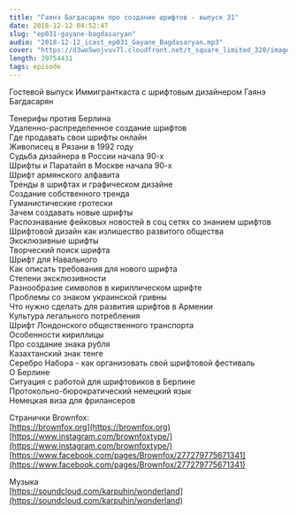 ```yaml
---
title: "Гаянэ Багдасарян про создание шрифтов - выпуск 31"
date: 2018-12-12 04:52:47
slug: "ep031-gayane-bagdasaryan"
audio: "2018-12-12_icast_ep031_Gayane_Bagdasaryan.mp3"
cover: "https://d3wo5wojvuv7l.cloudfront.net/t_square_limited_320/images.spreaker.com/original/d20daaa729fc8cae11f6717f5c961b50.jpg"
length: 39754431
tags: episode
---
```

Гостевой выпуск Иммигранткаста с шрифтовым дизайнером Гаянэ Багдасарян  
  
Тенерифы против Берлина  
Удаленно-распределенное создание шрифтов  
Где продавать свои шрифты онлайн  
Живописец в Рязани в 1992 году  
Судьба дизайнера в России начала 90-х  
Шрифты и Паратайп в Москве начала 90-х  
Шрифт армянского алфавита  
Тренды в шрифтах и графическом дизайне  
Создание собственного тренда  
Гуманистические гротески  
Зачем создавать новые шрифты  
Распознавание фейковых новостей в соц сетях со знанием шрифтов  
Шрифтовой дизайн как излишество развитого общества  
Эксклюзивные шрифты  
Творческий поиск шрифта  
Шрифт для Навального  
Как описать требования для нового шрифта  
Степени эксклюзивности  
Разнообразие символов в кириллическом шрифте  
Проблемы со знаком украинской гривны  
Что нужно сделать для развития шрифтов в Армении  
Культура легального потребления  
Шрифт Лондонского общественного транспорта  
Особенности кириллицы  
Про создание знака рубля  
Казахтанский знак тенге  
Серебро Набора - как организовать свой шрифтовой фестиваль  
О Берлине  
Ситуация с работой для шрифтовиков в Берлине  
Протокольно-бюрократический немецкий язык  
Немецкая виза для фрилансеров  
  
Странички Brownfox:  
[https://brownfox.org](https://brownfox.org)  
[https://www.instagram.com/brownfoxtype/](https://www.instagram.com/brownfoxtype/)  
[https://www.facebook.com/pages/Brownfox/277279775671341](https://www.facebook.com/pages/Brownfox/277279775671341)  
  
Музыка  
[https://soundcloud.com/karpuhin/wonderland](https://soundcloud.com/karpuhin/wonderland)
